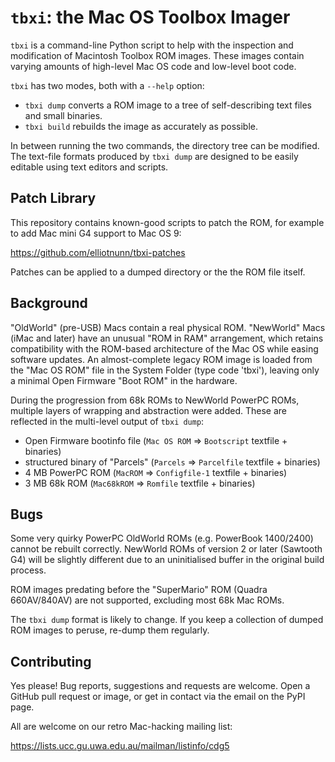 # `tbxi`: the Mac OS Toolbox Imager

`tbxi` is a command-line Python script to help with the inspection and
modification of Macintosh Toolbox ROM images. These images contain
varying amounts of high-level Mac OS code and low-level boot code.

`tbxi` has two modes, both with a `--help` option:

- `tbxi dump` converts a ROM image to a tree of self-describing text
  files and small binaries.
- `tbxi build` rebuilds the image as accurately as possible.

In between running the two commands, the directory tree can be modified.
The text-file formats produced by `tbxi dump` are designed to be easily
editable using text editors and scripts.


## Patch Library

This repository contains known-good scripts to patch the ROM, for
example to add Mac mini G4 support to Mac OS 9:

https://github.com/elliotnunn/tbxi-patches

Patches can be applied to a dumped directory or the the ROM file itself.


## Background

"OldWorld" (pre-USB) Macs contain a real physical ROM. "NewWorld" Macs
(iMac and later) have an unusual "ROM in RAM" arrangement, which retains
compatibility with the ROM-based architecture of the Mac OS while easing
software updates. An almost-complete legacy ROM image is loaded from the
"Mac OS ROM" file in the System Folder (type code 'tbxi'), leaving only
a minimal Open Firmware "Boot ROM" in the hardware.

During the progression from 68k ROMs to NewWorld PowerPC ROMs, multiple
layers of wrapping and abstraction were added. These are reflected in
the multi-level output of `tbxi dump`:

- Open Firmware bootinfo file (`Mac OS ROM` => `Bootscript` textfile + binaries)
- structured binary of "Parcels" (`Parcels` => `Parcelfile` textfile + binaries)
- 4 MB PowerPC ROM (`MacROM` => `Configfile-1` textfile + binaries)
- 3 MB 68k ROM (`Mac68kROM` => `Romfile` textfile + binaries)


## Bugs

Some very quirky PowerPC OldWorld ROMs (e.g. PowerBook 1400/2400) cannot
be rebuilt correctly. NewWorld ROMs of version 2 or later (Sawtooth G4)
will be slightly different due to an uninitialised buffer in the
original build process.

ROM images predating before the "SuperMario" ROM (Quadra 660AV/840AV)
are not supported, excluding most 68k Mac ROMs.

The `tbxi dump` format is likely to change. If you keep a collection of
dumped ROM images to peruse, re-dump them regularly.


## Contributing

Yes please! Bug reports, suggestions and requests are welcome. Open a
GitHub pull request or image, or get in contact via the email on the
PyPI page.

All are welcome on our retro Mac-hacking mailing list:

https://lists.ucc.gu.uwa.edu.au/mailman/listinfo/cdg5
